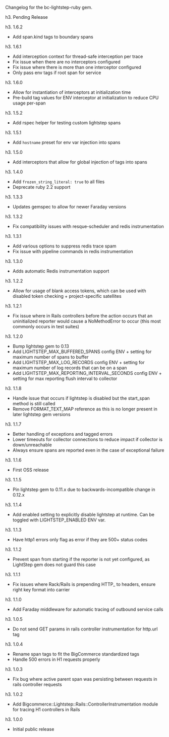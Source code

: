 Changelog for the bc-lightstep-ruby gem.

h3. Pending Release

h3. 1.6.2

- Add span.kind tags to boundary spans

h3. 1.6.1

- Add interception context for thread-safe interception per trace
- Fix issue when there are no interceptors configured
- Fix issue where there is more than one interceptor configured
- Only pass env tags if root span for service

h3. 1.6.0

- Allow for instantiation of interceptors at initialization time
- Pre-build tag values for ENV interceptor at initialization to reduce CPU usage per-span

h3. 1.5.2

- Add rspec helper for testing custom lightstep spans

h3. 1.5.1

- Add `hostname` preset for env var injection into spans

h3. 1.5.0

- Add interceptors that allow for global injection of tags into spans

h3. 1.4.0

- Add `frozen_string_literal: true` to all files
- Deprecate ruby 2.2 support

h3. 1.3.3

- Updates gemspec to allow for newer Faraday versions

h3. 1.3.2

- Fix compatibility issues with resque-scheduler and redis instrumentation

h3. 1.3.1

- Add various options to suppress redis trace spam
- Fix issue with pipeline commands in redis instrumentation

h3. 1.3.0

- Adds automatic Redis instrumentation support

h3. 1.2.2

- Allow for usage of blank access tokens, which can be used with disabled token checking + project-specific satellites

h3. 1.2.1

- Fix issue where in Rails controllers before the action occurs that an uninitialized reporter would cause a
  NoMethodError to occur (this most commonly occurs in test suites)

h3. 1.2.0

- Bump lightstep gem to 0.13
- Add LIGHTSTEP_MAX_BUFFERED_SPANS config ENV + setting for maximum number of spans to buffer
- Add LIGHTSTEP_MAX_LOG_RECORDS config ENV + setting for maximum number of log records that can be on a span
- Add LIGHTSTEP_MAX_REPORTING_INTERVAL_SECONDS config ENV + setting for max reporting flush interval to collector

h3. 1.1.8

- Handle issue that occurs if lightstep is disabled but the start_span method is still called
- Remove FORMAT_TEXT_MAP reference as this is no longer present in later lightstep gem versions

h3. 1.1.7

- Better handling of exceptions and tagged errors
- Lower timeouts for collector connections to reduce impact if collector is down/unreachable
- Always ensure spans are reported even in the case of exceptional failure 

h3. 1.1.6

- First OSS release

h3. 1.1.5

- Pin lightstep gem to 0.11.x due to backwards-incompatible change in 0.12.x
 
h3. 1.1.4

- Add enabled setting to explicitly disable lightstep at runtime. Can be toggled with LIGHTSTEP_ENABLED ENV var.

h3. 1.1.3

- Have http1 errors only flag as error if they are 500+ status codes

h3. 1.1.2

- Prevent span from starting if the reporter is not yet configured, as LightStep gem does not guard this case 

h3. 1.1.1

- Fix issues where Rack/Rails is prepending HTTP_ to headers, ensure right key format into carrier

h3. 1.1.0

- Add Faraday middleware for automatic tracing of outbound service calls
 
h3. 1.0.5

- Do not send GET params in rails controller instrumentation for http.url tag

h3. 1.0.4

- Rename span tags to fit the BigCommerce standardized tags
- Handle 500 errors in H1 requests properly

h3. 1.0.3

- Fix bug where active parent span was persisting between requests in rails controller requests
 
h3. 1.0.2

- Add Bigcommerce::Lightstep::Rails::ControllerInstrumentation module for tracing H1 controllers in Rails

h3. 1.0.0

- Initial public release

